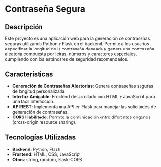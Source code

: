 # Contraseña Segura

## Descripción

Este proyecto es una aplicación web para la generación de contraseñas seguras utilizando Python y Flask en el backend. Permite a los usuarios especificar la longitud de la contraseña deseada y genera una contraseña aleatoria compuesta por letras, números y caracteres especiales, cumpliendo con los estándares de seguridad recomendados.

## Características

- **Generación de Contraseñas Aleatorias**: Genera contraseñas seguras de longitud personalizada.
- **Interfaz Amigable**: Frontend desarrollado con HTML y JavaScript para una fácil interacción.
- **API REST**: Implementa una API en Flask para manejar las solicitudes de generación de contraseñas.
- **CORS Habilitado**: Permite la comunicación entre diferentes orígenes (cross-origin resource sharing).

## Tecnologías Utilizadas

- **Backend**: Python, Flask
- **Frontend**: HTML, CSS, JavaScript
- **Otros**: string, random, Flask-CORS

